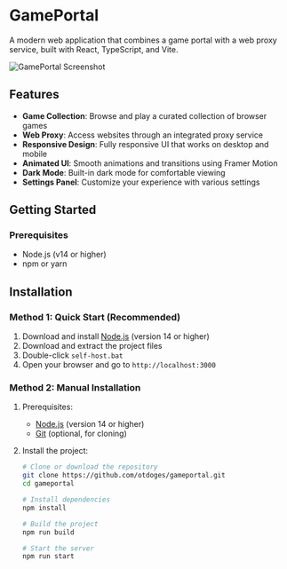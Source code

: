 # GamePortal

A modern web application that combines a game portal with a web proxy service, built with React, TypeScript, and Vite.

![GamePortal Screenshot](https://via.placeholder.com/800x400?text=GamePortal)

## Features

- **Game Collection**: Browse and play a curated collection of browser games
- **Web Proxy**: Access websites through an integrated proxy service
- **Responsive Design**: Fully responsive UI that works on desktop and mobile
- **Animated UI**: Smooth animations and transitions using Framer Motion
- **Dark Mode**: Built-in dark mode for comfortable viewing
- **Settings Panel**: Customize your experience with various settings

## Getting Started

### Prerequisites

- Node.js (v14 or higher)
- npm or yarn

## Installation

### Method 1: Quick Start (Recommended)

1. Download and install [Node.js](https://nodejs.org/) (version 14 or higher)
2. Download and extract the project files
3. Double-click `self-host.bat`
4. Open your browser and go to `http://localhost:3000`

### Method 2: Manual Installation

1. Prerequisites:
   - [Node.js](https://nodejs.org/) (version 14 or higher)
   - [Git](https://git-scm.com/) (optional, for cloning)

2. Install the project:
   ```bash
   # Clone or download the repository
   git clone https://github.com/otdoges/gameportal.git
   cd gameportal

   # Install dependencies
   npm install

   # Build the project
   npm run build

   # Start the server
   npm run start
